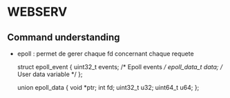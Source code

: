 # WEBSERV

## Command understanding

- epoll : permet de gerer chaque fd concernant chaque requete
    
    struct epoll_event {
        uint32_t      events;  /* Epoll events */
        epoll_data_t  data;    /* User data variable */
    };

    union epoll_data {
        void     *ptr;
        int       fd;
        uint32_t  u32;
        uint64_t  u64;
    };